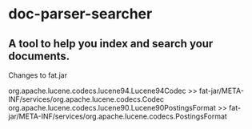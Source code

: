 # doc-parser-searcher

## A tool to help you index and search your documents.






Changes to fat.jar

org.apache.lucene.codecs.lucene94.Lucene94Codec >> fat-jar/META-INF/services/org.apache.lucene.codecs.Codec
org.apache.lucene.codecs.lucene90.Lucene90PostingsFormat >> fat-jar/META-INF/services/org.apache.lucene.codecs.PostingsFormat